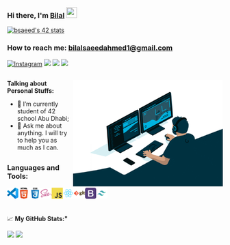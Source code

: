 ### Hi there, I'm <a href="https://bilalsaeed.me" target="_blank">Bilal</a> <img src="https://media.giphy.com/media/hvRJCLFzcasrR4ia7z/giphy.gif" width="25px" height="25px">
[![bsaeed's 42 stats](https://badge.mediaplus.ma/darkblue/bsaeed?1337Badge=off&UM6P=off)](https://github.com/oakoudad/badge42)

### How to reach me: <a href="bilalsaeedahmed1@gmail.com">bilalsaeedahmed1@gmail.com</a>

<a href="https://www.instagram.com/bilalsaeedahmed/" target="_blank"><img src="https://img.shields.io/badge/Instagram-%23E4405F.svg?&style=flat-square&logo=instagram&logoColor=white" alt="Instagram"></a> 
<a href="https://t.me/billdog" target="_blank"><img src="https://img.shields.io/badge/Telegram-%231877F2.svg?&style=flat-square&logo=telegram&logoColor=white%22%20alt=%22Telegram"></a>
<a href="https://www.linkedin.com/in/onesignature/" target="_blank"><img src="https://img.shields.io/badge/LinkedIn-%231877F2.svg?&style=flat-square&logo=LinkedIn&logoColor=white%22%20alt=%22LinkedIn"></a>
<a href="https://twitter.com/billdogcord" target="_blank"><img src="https://img.shields.io/badge/Twitter-%231877F2.svg?&style=flat-square&logo=Twitter&logoColor=white%22%20alt=%22twitter"></a>

## 
<img align="right" alt="GIF" src="https://raw.githubusercontent.com/Rashidov01/Rashidov01/main/developer.gif" width="350" height="250"/>

**Talking about Personal Stuffs:**

- 🔭 I’m currently student of 42 school Abu Dhabi;
- 💬 Ask me about anything. I will try to help you as much as I can.

##

### Languages and Tools:
<img align="left" alt="Visual Studio Code" width="26px" src="https://raw.githubusercontent.com/github/explore/80688e429a7d4ef2fca1e82350fe8e3517d3494d/topics/visual-studio-code/visual-studio-code.png" />
<img align="left" alt="HTML5" width="26px" src="https://raw.githubusercontent.com/github/explore/80688e429a7d4ef2fca1e82350fe8e3517d3494d/topics/html/html.png" />
<img align="left" alt="CSS3" width="26px" src="https://raw.githubusercontent.com/github/explore/80688e429a7d4ef2fca1e82350fe8e3517d3494d/topics/css/css.png" />
<img align="left" alt="Sass" width="26px" src="https://raw.githubusercontent.com/github/explore/80688e429a7d4ef2fca1e82350fe8e3517d3494d/topics/sass/sass.png" />
<img align="left" alt="JavaScript" width="26px" src="https://raw.githubusercontent.com/github/explore/80688e429a7d4ef2fca1e82350fe8e3517d3494d/topics/javascript/javascript.png" />
<img align="left" alt="HTML5" width="26px" src="https://raw.githubusercontent.com/github/explore/80688e429a7d4ef2fca1e82350fe8e3517d3494d/topics/react/react.png" />
<img align="left" alt="Git" width="26px" src="https://raw.githubusercontent.com/github/explore/80688e429a7d4ef2fca1e82350fe8e3517d3494d/topics/git/git.png" />
<img align="left" alt="HTML5" width="26px" src="https://raw.githubusercontent.com/github/explore/80688e429a7d4ef2fca1e82350fe8e3517d3494d/topics/bootstrap/bootstrap.png" />
<img align="left" alt="HTML5" width="26px" src="https://raw.githubusercontent.com/github/explore/80688e429a7d4ef2fca1e82350fe8e3517d3494d/topics/tailwind/tailwind.png" />
<br>
<br>

##

📈 **My GitHub Stats:"**

<div display="flex">
  <p>
    <img width="55%" align="top" src="https://github-readme-stats.vercel.app/api?username=Onesignature&show_icons=true&hide_border=true&&count_private=true&include_all_commits=true&theme=github_dark" />
    <img width="40%" align="top" src="https://github-readme-stats.vercel.app/api/top-langs/?username=Onesignature&exclude_repo=KNN-Image-Classification&show_icons=true&hide_border=true&layout=compact&langs_count=8&theme=github_dark"/>
  </p>
</div>
